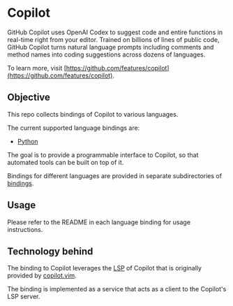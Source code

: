 # Copilot

GitHub Copilot uses OpenAI Codex to suggest code and entire functions in
real-time right from your editor. Trained on billions of lines of public
code, GitHub Copilot turns natural language prompts including comments and
method names into coding suggestions across dozens of languages.

To learn more, visit
[https://github.com/features/copilot](https://github.com/features/copilot).

## Objective

This repo collects bindings of Copilot to various languages.

The current supported language bindings are:

- [Python](bindings/python)

The goal is to provide a programmable interface to Copilot, so that automated tools can be built on top of it.

Bindings for different languages are provided in separate subdirectories of [bindings](bindings).

## Usage

Please refer to the README in each language binding for usage instructions.

## Technology behind

The binding to Copilot leverages the [LSP](https://microsoft.github.io/language-server-protocol/) of Copilot that is
originally provided by [copilot.vim](https://github.com/github/copilot.vim).

The binding is implemented as a service that acts as a client to the Copilot's LSP server.


